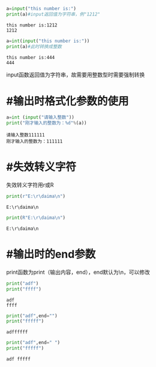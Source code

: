 ```python
a=input("this number is:")
print(a)#input返回值为字符串，例"1212"
```

    this number is:1212
    1212
    


```python
a=int(input("this number is:"))
print(a)#此时转换成整数
```

    this number is:444
    444
    
input函数返回值为字符串，故需要用整数型时需要强制转换
# #输出时格式化参数的使用


```python
a=int (input("请输入整数"))
print("刚才输入的整数为：%d"%(a))
```

    请输入整数111111
    刚才输入的整数为：111111
    

# #失效转义字符
失效转义字符用r或R

```python
print(r"E:\r\daima\n")
```

    E:\r\daima\n
    


```python
print(R"E:\r\daima\n")
```

    E:\r\daima\n
    

# #输出时的end参数
print函数为print（输出内容，end），end默认为\n，可以修改

```python
print("adf")
print("ffff")
```

    adf
    ffff
    


```python
print("adf",end="")
print("fffff")
```

    adffffff
    


```python
print("adf",end=" ")
print("fffff")
```

    adf fffff
    


```python

```
